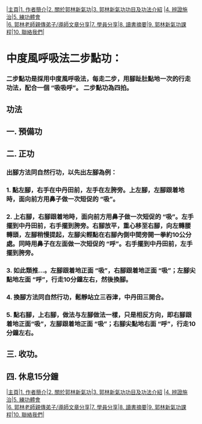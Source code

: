 |[主頁](/README.md)|[1. 作者簡介](/a10.md)|[2. 關於郭林新氣功](/a1.md)|[3. 郭林新氣功功目及功法介紹](/a2.md) |[4. 辨證施治](/a3.md)|[5. 練功體會](/a5.md)  
|[6. 郭林老師親傳弟子/導師文章分享](/a6.md)|[7. 學員分享](/a7.md)|[8. 讀書摘要](/a4.md)|[9. 郭林新氣功課程](/郭林新氣功課程.md)|[10. 聯絡我們](/a9.md)|    

# 中度風呼吸法二步點功：    

### 二步點功是採用中度風呼吸法，每走二步，用腳趾肚點地一次的行走功法，配合一個 “吸吸呼”。 二步點功為四拍。    

## 功法  

## 一. 預備功  
## 二. 正功  
### 出腳方法同自然行功，以先出左腳為例：  
### 1. 點左腳，右手在中丹田前，左手在左胯旁。上左腳，左腳跟着地時，面向前方用鼻子做一次短促的 “吸”。  
### 2. 上右腳，右腳跟着地時，面向前方用鼻子做一次短促的 “吸”。左手擺到中丹田前，右手擺到胯旁。右腳放平，重心移至右腳，向左轉腰轉頭，左腳稍慢提起，左腳尖輕點在右腳內側中間旁開一拳約10公分處。同時用鼻子在左面做一次短促的 “呼”。右手擺到中丹田前，左手擺到胯旁。  
### 3. 如此類推...。左腳跟着地正面 “吸”，右腳跟着地正面 “吸”；左腳尖點地左面 “呼”，行走10分鐘左右，然後換腳。  
### 4. 換腳方法同自然行功，鬆靜站立三吞津，中丹田三開合。  
### 5. 點右腳，上右腳，做法与左腳做法一樣，只是相反方向，即右腳跟着地正面“吸”，左腳跟着地正面 “吸”；右腳尖點地右面 “呼”，行走10分鐘左右。    
## 三. 收功。  
## 四. 休息15分鐘  

|[主頁](/README.md)|[1. 作者簡介](/a10.md)|[2. 關於郭林新氣功](/a1.md)|[3. 郭林新氣功功目及功法介紹](/a2.md) |[4. 辨證施治](/a3.md)|[5. 練功體會](/a5.md)  
|[6. 郭林老師親傳弟子/導師文章分享](/a6.md)|[7. 學員分享](/a7.md)|[8. 讀書摘要](/a4.md)|[9. 郭林新氣功課程](/郭林新氣功課程.md)|[10. 聯絡我們](/a9.md)|    
